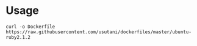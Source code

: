 Usage
=====

```
curl -o Dockerfile https://raw.githubusercontent.com/usutani/dockerfiles/master/ubuntu-ruby2.1.2
```
